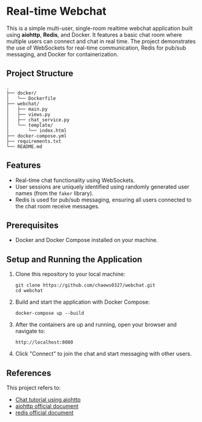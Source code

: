 # Real-time Webchat

This is a simple multi-user, single-room realtime webchat application built using **aiohttp**, **Redis**, and Docker. It features a basic chat room where multiple users can connect and chat in real time. The project demonstrates the use of WebSockets for real-time communication, Redis for pub/sub messaging, and Docker for containerization.

## Project Structure

```
.
├── docker/
│   └── Dockerfile
├── webchat/
│   ├── main.py
│   ├── views.py
│   ├── chat_service.py
│   └── template/
│       └── index.html
├── docker-compose.yml
├── requirements.txt
└── README.md

```

## Features

- Real-time chat functionality using WebSockets.
- User sessions are uniquely identified using randomly generated user names (from the `faker` library).
- Redis is used for pub/sub messaging, ensuring all users connected to the chat room receive messages.

## Prerequisites

- Docker and Docker Compose installed on your machine.

## Setup and Running the Application

1. Clone this repository to your local machine:
    
    ```
    git clone https://github.com/chaews0327/webchat.git
    cd webchat
    ```
    
2. Build and start the application with Docker Compose:
    
    ```
    docker-compose up --build
    ```
    
3. After the containers are up and running, open your browser and navigate to:
    
    ```
    http://localhost:8080
    ```
    
4. Click "Connect" to join the chat and start messaging with other users.

## References

This project refers to:
- [Chat tutorial using aiohttp](https://github.com/aio-libs/aiohttp-demos/tree/master/demos/chat)
- [aiohttp official document](https://docs.aiohttp.org/en/stable/index.html)
- [redis official document](https://redis-py.readthedocs.io/en/stable/)